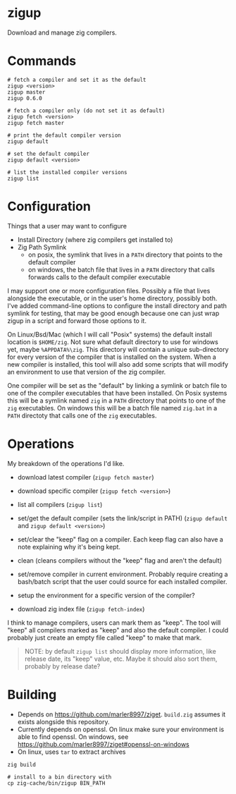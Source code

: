 # zigup

Download and manage zig compilers.

# Commands

```
# fetch a compiler and set it as the default
zigup <version>
zigup master
zigup 0.6.0

# fetch a compiler only (do not set it as default)
zigup fetch <version>
zigup fetch master

# print the default compiler version
zigup default

# set the default compiler
zigup default <version>

# list the installed compiler versions
zigup list
```

# Configuration

Things that a user may want to configure

* Install Directory (where zig compilers get installed to)
* Zig Path Symlink
    - on posix, the symlink that lives in a `PATH` directory that points to the default compiler
    - on windows, the batch file that lives in a `PATH` directory that calls forwards calls to the default compiler executable

I may support one or more configuration files.  Possibly a file that lives alongside the executable, or in the user's home directory, possibly both.  I've added command-line options to configure the install directory and path symlink for testing, that may be good enough because one can just wrap zigup in a script and forward those options to it.

On Linux/Bsd/Mac (which I will call "Posix" systems) the default install location is `$HOME/zig`.  Not sure what default directory to use for windows yet, maybe `%APPDATA%\zig`.  This directory will contain a unique sub-directory for every version of the compiler that is installed on the system.  When a new compiler is installed, this tool will also add some scripts that will modify an environment to use that version of the zig compiler.

One compiler will be set as the "default" by linking a symlink or batch file to one of the compiler executables that have been installed. On Posix systems this will be a symlink named `zig` in a `PATH` directory that points to one of the `zig` executables.  On windows this will be a batch file named `zig.bat` in a `PATH` directoty that calls one of the `zig` executables.

# Operations

My breakdown of the operations I'd like.

* download latest compiler (`zigup fetch master`)
* download specific compiler (`zigup fetch <version>`)
* list all compilers (`zigup list`)
* set/get the default compiler (sets the link/script in PATH) (`zigup default` and `zigup default <version>`)
* set/clear the "keep" flag on a compiler.  Each keep flag can also have a note explaining why it's being kept.
* clean (cleans compilers without the "keep" flag and aren't the default)
* set/remove compiler in current environment. Probably require creating a bash/batch script that the user could source for each installed compiler.
* setup the environment for a specific version of the compiler?

* download zig index file (`zigup fetch-index`)

I think to manage compilers, users can mark them as "keep".  The tool will "keep" all compilers marked as "keep" and also the default compiler. I could probably just create an empty file called "keep" to make that mark.

> NOTE: by default `zigup list` should display more information, like release date, its "keep" value, etc.  Maybe it should also sort them, probably by release date?

# Building

* Depends on https://github.com/marler8997/ziget.  `build.zig` assumes it exists alongside this repository.
* Currently depends on openssl.  On linux make sure your environment is able to find openssl.  On windows, see https://github.com/marler8997/ziget#openssl-on-windows
* On linux, uses `tar` to extract archives

```
zig build

# install to a bin directory with
cp zig-cache/bin/zigup BIN_PATH
```
